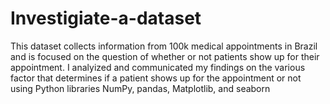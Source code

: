 # Investigiate-a-dataset
This dataset collects information from 100k medical appointments in Brazil and is focused on the question of whether or not patients show up for their appointment. I analyized and communicated my findings on the  various factor that determines if a patient shows up for the appointment or not using Python libraries NumPy, pandas, Matplotlib, and seaborn
